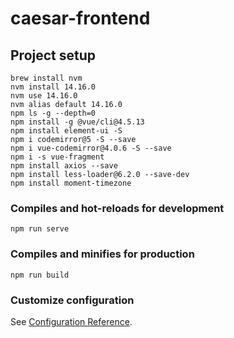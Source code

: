 # caesar-frontend

## Project setup
```
brew install nvm
nvm install 14.16.0
nvm use 14.16.0
nvm alias default 14.16.0
npm ls -g --depth=0
npm install -g @vue/cli@4.5.13
npm install element-ui -S
npm i codemirror@5 -S --save
npm i vue-codemirror@4.0.6 -S --save
npm i -s vue-fragment
npm install axios --save
npm install less-loader@6.2.0 --save-dev
npm install moment-timezone
```

### Compiles and hot-reloads for development
```
npm run serve
```

### Compiles and minifies for production
```
npm run build
```

### Customize configuration
See [Configuration Reference](https://cli.vuejs.org/config/).
